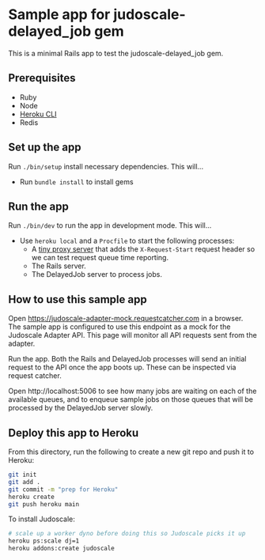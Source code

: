 # Sample app for judoscale-delayed_job gem

This is a minimal Rails app to test the judoscale-delayed_job gem.

## Prerequisites

- Ruby
- Node
- [Heroku CLI](https://devcenter.heroku.com/articles/heroku-cli)
- Redis

## Set up the app

Run `./bin/setup` install necessary dependencies. This will...

- Run `bundle install` to install gems

## Run the app

Run `./bin/dev` to run the app in development mode. This will...

- Use `heroku local` and a `Procfile` to start the following processes:
  - A [tiny proxy server](https://github.com/judoscale/judoscale-adapter-proxy-server) that adds the `X-Request-Start` request header so we can test request queue time reporting.
  - The Rails server.
  - The DelayedJob server to process jobs.

## How to use this sample app

Open https://judoscale-adapter-mock.requestcatcher.com in a browser. The sample app is configured to use this endpoint as a mock for the Judoscale Adapter API. This page will monitor all API requests sent from the adapter.

Run the app. Both the Rails and DelayedJob processes will send an initial request to the API once the app boots up. These can be inspected via request catcher.

Open http://localhost:5006 to see how many jobs are waiting on each of the available queues, and to enqueue sample jobs on those queues that will be processed by the DelayedJob server slowly.

## Deploy this app to Heroku

From this directory, run the following to create a new git repo and push it to Heroku:

```sh
git init
git add .
git commit -m "prep for Heroku"
heroku create
git push heroku main
```

To install Judoscale:

```sh
# scale up a worker dyno before doing this so Judoscale picks it up
heroku ps:scale dj=1
heroku addons:create judoscale
```
